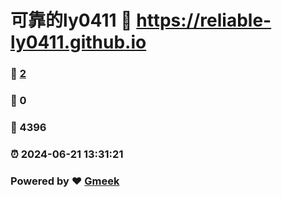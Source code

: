 # 可靠的ly0411 :link: https://reliable-ly0411.github.io 
### :page_facing_up: [2](https://reliable-ly0411.github.io/tag.html) 
### :speech_balloon: 0 
### :hibiscus: 4396 
### :alarm_clock: 2024-06-21 13:31:21 
### Powered by :heart: [Gmeek](https://github.com/Meekdai/Gmeek)
